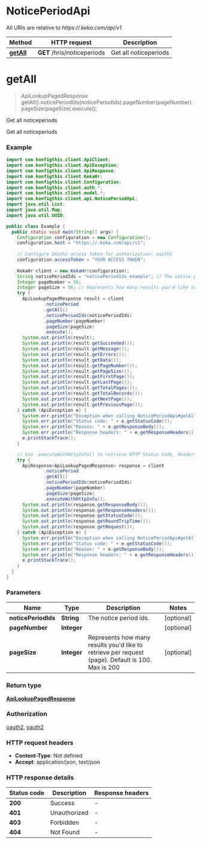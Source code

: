 # NoticePeriodApi

All URIs are relative to *https://.keka.com/api/v1*

| Method | HTTP request | Description |
|------------- | ------------- | -------------|
| [**getAll**](NoticePeriodApi.md#getAll) | **GET** /hris/noticeperiods | Get all noticeperiods |


<a name="getAll"></a>
# **getAll**
> ApiLookupPagedResponse getAll().noticePeriodIds(noticePeriodIds).pageNumber(pageNumber).pageSize(pageSize).execute();

Get all noticeperiods

Get all noticeperiods

### Example
```java
import com.konfigthis.client.ApiClient;
import com.konfigthis.client.ApiException;
import com.konfigthis.client.ApiResponse;
import com.konfigthis.client.KekaHr;
import com.konfigthis.client.Configuration;
import com.konfigthis.client.auth.*;
import com.konfigthis.client.model.*;
import com.konfigthis.client.api.NoticePeriodApi;
import java.util.List;
import java.util.Map;
import java.util.UUID;

public class Example {
  public static void main(String[] args) {
    Configuration configuration = new Configuration();
    configuration.host = "https://.keka.com/api/v1";
    
    // Configure OAuth2 access token for authorization: oauth2
    configuration.accessToken = "YOUR ACCESS TOKEN";
    
    KekaHr client = new KekaHr(configuration);
    String noticePeriodIds = "noticePeriodIds_example"; // The notice period ids.
    Integer pageNumber = 56;
    Integer pageSize = 56; // Represents how many results you'd like to retrieve per request (page). Default is 100. Max is 200
    try {
      ApiLookupPagedResponse result = client
              .noticePeriod
              .getAll()
              .noticePeriodIds(noticePeriodIds)
              .pageNumber(pageNumber)
              .pageSize(pageSize)
              .execute();
      System.out.println(result);
      System.out.println(result.getSucceeded());
      System.out.println(result.getMessage());
      System.out.println(result.getErrors());
      System.out.println(result.getData());
      System.out.println(result.getPageNumber());
      System.out.println(result.getPageSize());
      System.out.println(result.getFirstPage());
      System.out.println(result.getLastPage());
      System.out.println(result.getTotalPages());
      System.out.println(result.getTotalRecords());
      System.out.println(result.getNextPage());
      System.out.println(result.getPreviousPage());
    } catch (ApiException e) {
      System.err.println("Exception when calling NoticePeriodApi#getAll");
      System.err.println("Status code: " + e.getStatusCode());
      System.err.println("Reason: " + e.getResponseBody());
      System.err.println("Response headers: " + e.getResponseHeaders());
      e.printStackTrace();
    }

    // Use .executeWithHttpInfo() to retrieve HTTP Status Code, Headers and Request
    try {
      ApiResponse<ApiLookupPagedResponse> response = client
              .noticePeriod
              .getAll()
              .noticePeriodIds(noticePeriodIds)
              .pageNumber(pageNumber)
              .pageSize(pageSize)
              .executeWithHttpInfo();
      System.out.println(response.getResponseBody());
      System.out.println(response.getResponseHeaders());
      System.out.println(response.getStatusCode());
      System.out.println(response.getRoundTripTime());
      System.out.println(response.getRequest());
    } catch (ApiException e) {
      System.err.println("Exception when calling NoticePeriodApi#getAll");
      System.err.println("Status code: " + e.getStatusCode());
      System.err.println("Reason: " + e.getResponseBody());
      System.err.println("Response headers: " + e.getResponseHeaders());
      e.printStackTrace();
    }
  }
}

```

### Parameters

| Name | Type | Description  | Notes |
|------------- | ------------- | ------------- | -------------|
| **noticePeriodIds** | **String**| The notice period ids. | [optional] |
| **pageNumber** | **Integer**|  | [optional] |
| **pageSize** | **Integer**| Represents how many results you&#39;d like to retrieve per request (page). Default is 100. Max is 200 | [optional] |

### Return type

[**ApiLookupPagedResponse**](ApiLookupPagedResponse.md)

### Authorization

[oauth2](../README.md#oauth2), [oauth2](../README.md#oauth2)

### HTTP request headers

 - **Content-Type**: Not defined
 - **Accept**: application/json, text/json

### HTTP response details
| Status code | Description | Response headers |
|-------------|-------------|------------------|
| **200** | Success |  -  |
| **401** | Unauthorized |  -  |
| **403** | Forbidden |  -  |
| **404** | Not Found |  -  |

